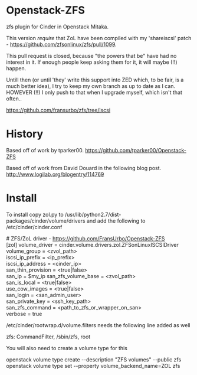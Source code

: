 Openstack-ZFS
=============

zfs plugin for Cinder in Openstack Mitaka.

This version _require_ that ZoL have been compiled with my
'shareiscsi' patch - https://github.com/zfsonlinux/zfs/pull/1099.

This pull request is closed, because "the powers that be" have
had no interest in it. If enough people keep asking them for it,
it will maybe (!!) happen.

Untill then (or until 'they' write this support into ZED which,
to be fair, is a much better idea), I try to keep my own branch
as up to date as I can. HOWEVER (!!) I only push to that when
I upgrade myself, which isn't that often..

  https://github.com/fransurbo/zfs/tree/iscsi

# History

Based off of work by tparker00. https://github.com/tparker00/Openstack-ZFS

Based off of work from David Douard in the following blog post. http://www.logilab.org/blogentry/114769

# Install

To install copy zol.py to /usr/lib/python2.7/dist-packages/cinder/volume/drivers and add the following to /etc/cinder/cinder.conf

  \# ZFS/ZoL driver - https://github.com/FransUrbo/Openstack-ZFS  
  [zol]
  volume\_driver = cinder.volume.drivers.zol.ZFSonLinuxISCSIDriver  
  volume\_group = \<zvol\_path\>  
  iscsi\_ip\_prefix = \<ip\_prefix\>  
  iscsi\_ip\_address = \<cinder\_ip\>  
  san\_thin\_provision = \<true|false\>  
  san\_ip = $my_ip
  san\_zfs\_volume\_base = \<zvol\_path\>  
  san\_is\_local = \<true|false\>  
  use\_cow\_images = \<true|false\>  
  san_login = \<san_admin_user\>  
  san_private_key = \<ssh_key_path\>  
  san_zfs_command = \<path_to_zfs_or_wrapper_on_san\>  
  verbose = true  

/etc/cinder/rootwrap.d/volume.filters needs the following line added as well  

  zfs: CommandFilter, /sbin/zfs, root  

You will also need to create a volume type for this

  openstack volume type create --description "ZFS volumes" --public zfs  
  openstack volume type set --property volume_backend_name=ZOL zfs  
